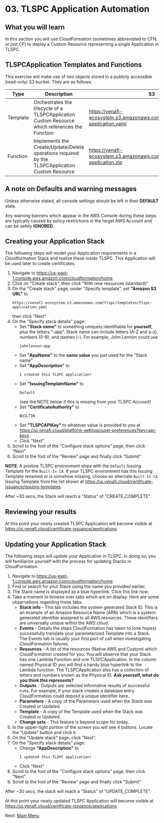 # 03. TLSPC Application Automation

## What you will learn

In this section you will use CloudFormation (sometimes abbreviated to CFN, or just CF) to deploy a Custom Resource representing a single Application in TLSPC.

## TLSPCApplication Templates and Functions

This exercise will make use of two objects stored in a publicly accessible (read-only) S3 bucket.
They are as follows:

| Type | Description | S3 | Source |
| - | - | - | - |
| Template | Orchestrates the lifecycle of a TLSPCApplication Custom Resource which references the Function | https://venafi-ecosystem.s3.amazonaws.com/tlspc/templates/tlspc-application.yaml | [View](../../tlspc/templates/tlspc-application.yaml)  |
| Function | Implements the Create/Update/Delete operations required by the TLSPCApplication Custom Resource | https://venafi-ecosystem.s3.amazonaws.com/tlspc/functions/tlspc-application.zip | [View](../../tlspc/functions/tlspc-application/app/app.py) |

## A note on Defaults and warning messages

Unless otherwise stated, all console settings should be left in their **DEFAULT** state.

Any warning banners which appear in the AWS Console during these steps are typically caused by policy restrictions in the target AWS Account and can be safely **IGNORED**.

## Creating your Application Stack

The following steps will model your Application requirements in a Cloudformation Stack and realize these inside TLSPC.
This Application will be used later to create certificates.

1. Navigate to https://us-east-1.console.aws.amazon.com/cloudformation/home
1. Click on "Create stack", then click "With new resources (standard)"
1. On the "Create stack" page, under "Specify template", set **"Amazon S3 URL"** to
   ```
   https://venafi-ecosystem.s3.amazonaws.com/tlspc/templates/tlspc-application.yaml
   ```
   then click "Next"
1. On the "Specify stack details" page:
   - Set **"Stack name"** to something uniquely identifiable for **yourself**, plus the letters "-app".
     Stack name can include letters (A-Z and a-z), numbers (0-9), and dashes (-).
     For example, John Lennon could use
     ```
     johnlennon-app
     ```
   - Set **"AppName"** to the **same value** you just used for the "Stack name"
   - Set **"AppDescription"** to
     ```
     I created this TLSPC application!
     ```
   - Set **"IssuingTemplateName"** to
     ```
     Default
     ```
     (see the NOTE below if this is missing from your TLSPC Account)
   - Set **"CertificateAuthority"** to
     ```
     BUILTIN
     ```
   - Set **"TLSPCAPIKey"** to whatever value is provided to you at https://ui.venafi.cloud/platform-settings/user-preferences?key=api-keys
   - Click "Next"
1. Scroll to the foot of the "Configure stack options" page, then click "Next"
1. Scroll to the foot of the "Review" page and finally click "Submit"

**NOTE**: A pristine TLSPC environment ships with the `Default` Issuing Template for the `Built-In CA`.
If your TLSPC environment has this Issuing Template renamed or is somehow missing, choose an alternate `Built-In CA` Issuing Template from the list shown at https://ui.venafi.cloud/certificate-issuance/issuing-templates.

After ~30 secs, the Stack will reach a "Status" of "CREATE_COMPLETE".

## Reviewing your results

At this point your newly created TLSPC Application will become visible at https://ui.venafi.cloud/certificate-issuance/applications

## Updating your Application Stack

The following steps will update your Application in TLSPC.
In doing so, you will familiarize yourself with the process for updating Stacks in CloudFormation.

1. Navigate to https://us-east-1.console.aws.amazon.com/cloudformation/home
1. Find or search for your Stack using the name you provided earlier.
1. The Stack name is displayed as a blue hyperlink.
   Click this link now.
1. Take a moment to browse over tabs which are on display.
   Here are some observations regarding these tabs.
   - **Stack info** - This tab includes the system generated Stack ID. This is an example of an Amazon Resource Name (ARN) which is a system-generated identifier assigned to all AWS resources.
   These identifiers are universally unique within the AWS cloud.
   - **Events** - Details the steps CloudFormation has taken to (one hopes) successfully translate your parameterized Template into a Stack.
   The Events tab is usually your first port of call when investigating CloudFormation failures.
   - **Resources** - A list of the resources (Native AWS and Custom) which CloudFormation created for you. You will observe that your Stack has one Lambda Function and one TLSPCApplication.
   In the column  named Physical ID you will find a handy blue hyperlink to the Lambda function.
   The TLSPCApplication also has a collection of letters and numbers known as the Physical ID.
   **Ask yourself, what do you think this represents?**
   - **Outputs** - Outputs are selected informative results of successful runs. For example, if your stack creates a database entry CloudFormation could deposit a unique identifier here.
   - **Parameters** - A copy of the Parameters used when the Stack was Created or Updated.
   - **Template** - A copy of the Template used when the Stack was Created or Updated.
   - **Change sets** - This feature is beyond scope for today.
1. In the upper-right portion of the screen you will see 4 buttons.
   Locate the "Update" button and click it.
1. On the "Update stack" page, click "Next".
1. On the "Specify stack details" page:
   - Change **"AppDescription"** to
     ```
     I updated this TLSPC application!
     ```
   - Click "Next"
1. Scroll to the foot of the "Configure stack options" page, then click "Next"
1. Scroll to the foot of the "Review" page and finally click "Submit"

After ~30 secs, the stack will reach a "Status" of "UPDATE_COMPLETE".

At this point your newly updated TLSPC Application will become visible at https://ui.venafi.cloud/certificate-issuance/applications

Next: [Main Menu](../README.md)
